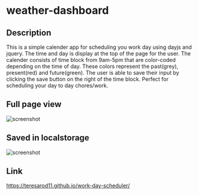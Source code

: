 # weather-dashboard

## Description

This is a simple calender app for scheduling you work day using dayjs and jquery. The time and day is display at the top of the page for the user. The calender consists of time block from 9am-5pm that are color-coded depending on the time of day. These colors represent the past(grey), present(red) and future(green). The user is able to save their input by clicking the save button on the right of the time block. Perfect for scheduling your day to day chores/work.

## Full page view
![screenshot](assets/images/layout.png)

## Saved in localstorage
![screenshot](assets/images/saved.png)

## Link    

https://teresarod11.github.io/work-day-scheduler/